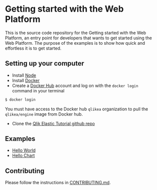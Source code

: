 # Getting started with the Web Platform

This is the source code repository for the Getting started with the Web Platform, an entry point for developers that wants to get started using the Web Platform. The purpose of the examples is to show how quick and effortless it is to get started.


## Setting up your computer
* Install [Node](https://nodejs.org)
* Install [Docker](https://docs.docker.com/engine/getstarted/step_one/)
* Create a [Docker Hub](https://hub.docker.com/) account and log on with the `docker login` command in your terminal

```bash
$ docker login
```
You must have access to the Docker hub `qlikea` organization to pull the `qlikea/engine` image from Docker hub.

* Clone the [Qlik Elastic Tutorial github repo](https://github.com/qlik-ea/getting-started-with-web-platform)


## Examples
- [Hello World](hello-world/README.md)
- [Hello Chart](hello-chart/README.md)

## Contributing
Please follow the instructions in [CONTRIBUTING.md](.github/CONTRIBUTING.md).
